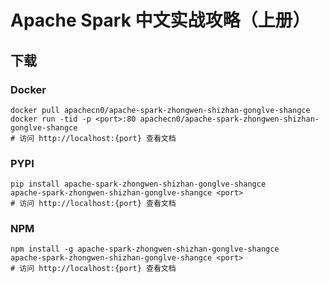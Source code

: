 # Apache Spark 中文实战攻略（上册）

## 下载

### Docker

```
docker pull apachecn0/apache-spark-zhongwen-shizhan-gonglve-shangce
docker run -tid -p <port>:80 apachecn0/apache-spark-zhongwen-shizhan-gonglve-shangce
# 访问 http://localhost:{port} 查看文档
```

### PYPI

```
pip install apache-spark-zhongwen-shizhan-gonglve-shangce
apache-spark-zhongwen-shizhan-gonglve-shangce <port>
# 访问 http://localhost:{port} 查看文档
```

### NPM

```
npm install -g apache-spark-zhongwen-shizhan-gonglve-shangce
apache-spark-zhongwen-shizhan-gonglve-shangce <port>
# 访问 http://localhost:{port} 查看文档
```